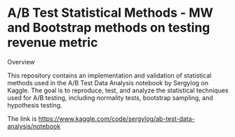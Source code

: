 # A/B Test Statistical Methods - MW and Bootstrap methods on testing revenue metric

Overview

This repository contains an implementation and validation of statistical methods used in the A/B Test Data Analysis notebook by Sergylog on Kaggle. The goal is to reproduce, test, and analyze the statistical techniques used for A/B testing, including normality tests, bootstrap sampling, and hypothesis testing.

The link is https://www.kaggle.com/code/sergylog/ab-test-data-analysis/notebook
